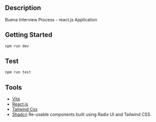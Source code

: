 ## Description

Buena Interview Process - react.js Application

## Getting Started

```bash
npm run dev
```

## Test

```bash
npm run test
```

## Tools

- [Vite](https://vitejs.dev/)
- [React.js](https://react.dev/)
- [Tailwind Css](https://tailwindcss.com/)
- [Shadcn](https://ui.shadcn.com/) Re-usable components built using Radix UI and Tailwind CSS.
